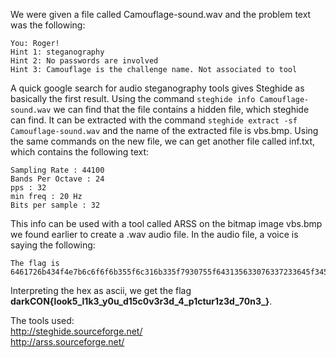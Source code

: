 We were given a file called Camouflage-sound.wav and the problem text was the following:

```General: We've got the hideouts. From here on out, hear out!
You: Roger! 
Hint 1: steganography
Hint 2: No passwords are involved
Hint 3: Camouflage is the challenge name. Not associated to tool
```

A quick google search for audio steganography tools gives Steghide as basically the first result. Using the command `steghide info Camouflage-sound.wav` we can find that the file contains a hidden file, which steghide can find. It can be extracted with the command `steghide extract -sf Camouflage-sound.wav` and the name of the extracted file is vbs.bmp. Using the same commands on the new file, we can get another file called inf.txt, which contains the following text:

```
Sampling Rate : 44100
Bands Per Octave : 24
pps : 32
min freq : 20 Hz
Bits per sample : 32
```

This info can be used with a tool called ARSS on the bitmap image vbs.bmp we found earlier to create a .wav audio file. In the audio file, a voice is saying the following:

```
The flag is 6461726b434f4e7b6c6f6f6b355f6c316b335f7930755f643135633076337233645f345f703163747572317a33645f37306e335f7d.
```

Interpreting the hex as ascii, we get the flag **darkCON{look5_l1k3_y0u_d15c0v3r3d_4_p1ctur1z3d_70n3_}**.

The tools used:<br />
http://steghide.sourceforge.net/<br />
http://arss.sourceforge.net/
